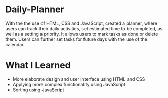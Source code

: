 # Daily-Planner

With the the use of HTML, CSS and JavaScript, created a planner, where users can track their daily activities, set estimated time to be completed, as well as a setting a priority. It allows users to mark tasks as done or delete them. Users can further set tasks for future days with the use of the calendar.

# What I Learned

- More elaborate design and user interface using HTML and CSS
- Applying more complex functionality using JavaScript
- Sorting using JavaScript
